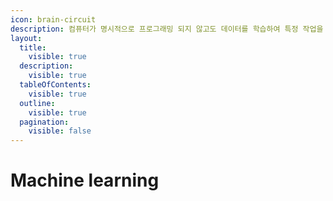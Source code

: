 ```yaml
---
icon: brain-circuit
description: 컴퓨터가 명시적으로 프로그래밍 되지 않고도 데이터를 학습하여 특정 작업을 수행하거나 예측 을 할 수  있도록 만드는 기술
layout:
  title:
    visible: true
  description:
    visible: true
  tableOfContents:
    visible: true
  outline:
    visible: true
  pagination:
    visible: false
---
```


# Machine learning

